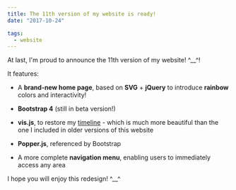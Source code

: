 ```yaml
---
title: The 11th version of my website is ready!
date: "2017-10-24"

tags:
  - website
---
```


At last, I'm proud to announce the 11th version of my website! ^\_\_^!

It features:

- A **brand-new home page**, based on **SVG** + **jQuery** to introduce **rainbow** colors and interactivity!

- **Bootstrap 4** (still in beta version!)

- **vis.js**, to restore my [timeline](/) - which is much more beautiful than the one I included in older versions of this website

- **Popper.js**, referenced by Bootstrap

- A more complete **navigation menu**, enabling users to immediately access any area

I hope you will enjoy this redesign! ^\_\_^
